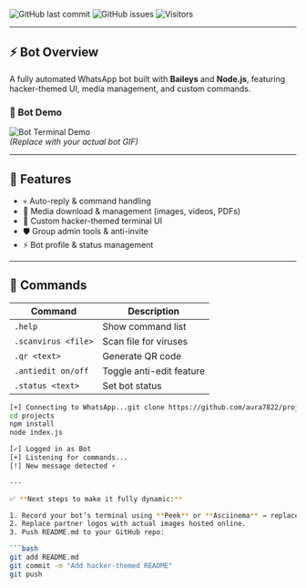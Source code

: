 
![GitHub last commit](https://img.shields.io/github/last-commit/aura7822/projects)
![GitHub issues](https://img.shields.io/github/issues/aura7822/projects)
![Visitors](https://visitor-badge.laobi.icu/badge?page_id=aura7822.projects)

---

## ⚡ Bot Overview

A fully automated WhatsApp bot built with **Baileys** and **Node.js**, featuring hacker-themed UI, media management, and custom commands.  

### 🎥 Bot Demo
![Bot Terminal Demo](https://user-images.githubusercontent.com/yourusername/your-demo.gif)  
*(Replace with your actual bot GIF)*

---

## 🚀 Features

- 💀 Auto-reply & command handling  
- 🖤 Media download & management (images, videos, PDFs)  
- 🧩 Custom hacker-themed terminal UI  
- 🛡️ Group admin tools & anti-invite  
- ⚡ Bot profile & status management  

---

## 📝 Commands

| Command | Description |
|---------|-------------|
| `.help` | Show command list |
| `.scanvirus <file>` | Scan file for viruses |
| `.qr <text>` | Generate QR code |
| `.antiedit on/off` | Toggle anti-edit feature |
| `.status <text>` | Set bot status |

```bash
[+] Connecting to WhatsApp...git clone https://github.com/aura7822/projects.git
cd projects
npm install
node index.js

[✓] Logged in as Bot
[+] Listening for commands...
[!] New message detected ⚡

---

✅ **Next steps to make it fully dynamic:**

1. Record your bot’s terminal using **Peek** or **Asciinema** → replace GIF/Asciinema links.  
2. Replace partner logos with actual images hosted online.  
3. Push README.md to your GitHub repo:

```bash
git add README.md
git commit -m "Add hacker-themed README"
git push


